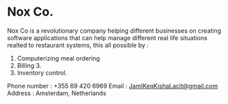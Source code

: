 # Nox Co.
Nox Co is a revolutionary company helping different businesses on creating software applications that can help manage different real life situations realted to restaurant systems, this all possible by :
  1. Computerizing meal ordering 
  2. Billing 3.
  3. Inventory control.

  Phone number : +355 69 420 6969
  Email : JamIKeqKishaLacit@gmail.com
  Address : Amsterdam, Netherlands
